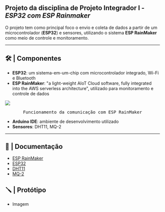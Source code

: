 ## Projeto da disciplina de Projeto Integrador I - _ESP32 com ESP Rainmaker_

O projeto tem como principal foco o envio e coleta de dados a partir de um microcontrolador (**ESP32**) e sensores, utilizando o sistema **ESP RainMaker** como meio de controle e monitoramento.

---

## 🛠️ | Componentes

- **ESP32**: um sistema-em-um-chip com microcontrolador integrado, Wi-Fi e Bluetooth
- **ESP RainMaker**: "a light-weight AIoT Cloud software, fully integrated into the AWS serverless architecture", utilizado para monitoramento e controle de dados

<kbd>
  <img src = "https://github.com/user-attachments/assets/af4d766c-c9e4-4beb-85a0-9939918499e5">
</p>
  <p align="center">
    Funcionamento da comunicação com ESP RainMaker
  </p>
</kbd>

- **Arduino IDE**: ambiente de desenvolvimento utilizado
- **Sensores**: DHT11, MQ-2

---

## 📖 | Documentação

- [ESP RainMaker]()
- [ESP32]()
- [DHT11]()
- [MQ-2]()

## 🪛 | Protótipo 

- Imagem
